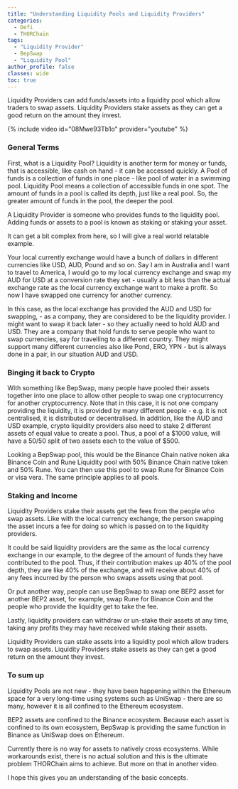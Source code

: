 ```yaml
---
title: "Understanding Liquidity Pools and Liquidity Providers"
categories:
  - Defi
  - THORChain
tags:
  - "Liquidity Provider"
  - BepSwap
  - "Liquidity Pool"
author_profile: false
classes: wide
toc: true
---
```


Liquidity Providers can add funds/assets into a liquidity pool which allow traders to swap assets.  Liquidity Providers stake assets as they can get a good return on the amount they invest. 

{% include video id="08Mwe93Tb1o" provider="youtube" %}

### General Terms
First, what is a Liquidity Pool?
Liquidity is another term for money or funds, that is accessible, like cash on hand - it can be accessed quickly. 
A Pool of funds is a collection of funds in one place - like pool of water in a swimming pool. 
Liquidity Pool means a collection of accessible funds in one spot. The amount of funds in a pool is called its depth, just like a real pool. So, the greater amount of funds in the pool, the deeper the pool. 

A Liquidity Provider is someone who provides funds to the liquidity pool. Adding funds or assets to a pool is known as staking or staking your asset.

It can get a bit complex from here, so I will give a real world relatable example. 

Your local currently exchange would have a bunch of dollars in different currencies like USD, AUD, Pound and so on. Say I am in Australia and I want to travel to America, I would go to my local currency exchange and swap my AUD for USD at a conversion rate they set - usually a bit less than the actual exchange rate as the local currency exchange want to make a profit. So now I have swapped one currency for another currency. 

In this case, as the local exchange has provided the AUD and USD for swapping, - as a company, they are considered to be the liquidity provider. I might want to swap it back later - so they actually need to hold AUD and USD. They are a company that hold funds to serve people who want to swap currencies, say for travelling to a different country. They might support many different currencies also like Pond, ERO, YPN - but is always done in a pair, in our situation AUD and USD. 

### Binging it back to Crypto
With something like BepSwap, many people have pooled their assets together into one place to allow other people to swap one cryptocurrency for another cryptocurrency. Note that in this case, it is not one company providing the liquidity, it is provided by many different people - e.g. it is not centralised, it is distributed or decentralised.
In addition, like the AUD and USD example, crypto liquidity providers also need to stake 2 different assets of equal value to create a pool. Thus, a pool of a $1000 value, will have a 50/50 split of two assets each to the value of $500.

Looking a BepSwap pool, this would be the Binance Chain native noken aka Binance Coin and Rune Liquidity pool with 50% Binance Chain native token and 50% Rune. You can then use this pool to swap Rune for Binance Coin or visa vera. The same principle applies to all pools. 

### Staking and Income
Liquidity Providers stake their assets get the fees from the people who swap assets. 
Like with the local currency exchange, the person swapping the asset incurs a fee for doing so which is passed on to the liquidity providers. 

It could be said liquidity providers are the same as the local currency exchange in our example, to the degree of the amount of funds they have contributed to the pool. Thus, if their contribution makes up 40% of the pool depth, they are like 40% of the exchange, and will receive about 40% of any fees incurred by the person who swaps assets using that pool.

Or put another way, people can use BepSwap to swap one BEP2 asset for another BEP2 asset, for example, swap Rune for Binance Coin and the people who provide the liquidity get to take the fee. 


Lastly, liquidity providers can withdraw or un-stake their assets at any time, taking any profits they may have received while staking their assets. 

Liquidity Providers can stake assets into a liquidity pool which allow traders to swap assets.  Liquidity Providers stake assets as they can get a good return on the amount they invest. 

### To sum up
Liquidity Pools are not new - they have been happening within the Ethereum space for a very long-time using systems such as UniSwap - there are so many, however it is all confined to the Ethereum ecosystem. 

BEP2 assets are confined to the Binance ecosystem. Because each asset is confined to its own ecosystem, BepSwap is providing the same function in Binance as UniSwap does on Ethereum. 

Currently there is no way for assets to natively cross ecosystems. While workarounds exist, there is no actual solution and this is the ultimate problem THORChain aims to achieve. But more on that in another video. 

I hope this gives you an understanding of the basic concepts.